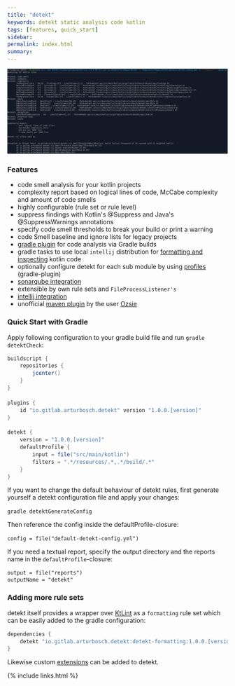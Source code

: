 ```yaml
---
title: "detekt"
keywords: detekt static analysis code kotlin
tags: [features, quick_start]
sidebar: 
permalink: index.html
summary:
---
```


![detekt in action](images/detekt_in_action.png "detekt in action")

### Features

- code smell analysis for your kotlin projects
- complexity report based on logical lines of code, McCabe complexity and amount of code smells
- highly configurable (rule set or rule level)
- suppress findings with Kotlin's @Suppress and Java's @SuppressWarnings annotations
- specify code smell thresholds to break your build or print a warning
- code Smell baseline and ignore lists for legacy projects
- [gradle plugin](#gradleplugin) for code analysis via Gradle builds
- gradle tasks to use local `intellij` distribution for [formatting and inspecting](#idea) kotlin code
- optionally configure detekt for each sub module by using [profiles](#closure) (gradle-plugin)
- [sonarqube integration](https://github.com/arturbosch/sonar-kotlin)
- extensible by own rule sets and `FileProcessListener's`
- [intellij integration](https://github.com/arturbosch/detekt-intellij-plugin)
- unofficial [maven plugin](https://github.com/Ozsie/detekt-maven-plugin) by the user [Ozsie](https://github.com/Ozsie)

### Quick Start with Gradle

Apply following configuration to your gradle build file and run `gradle detektCheck`:

```groovy
buildscript {
    repositories {
        jcenter()
    }
}

plugins {
    id "io.gitlab.arturbosch.detekt" version "1.0.0.[version]"
}

detekt {
    version = "1.0.0.[version]"
    defaultProfile {
        input = file("src/main/kotlin")
        filters = ".*/resources/.*,.*/build/.*"
    }
}
```

If you want to change the default behaviour of detekt rules, first generate yourself a detekt configuration file and apply your changes:

`gradle detektGenerateConfig`

Then reference the config inside the defaultProfile-closure:

`config = file("default-detekt-config.yml")`

If you need a textual report, specify the output directory and the reports name in the `defaultProfile`-closure:

```
output = file("reports")
outputName = "detekt"
``` 

### Adding more rule sets

detekt itself provides a wrapper over [KtLint](https://github.com/shyiko/ktlint) as a `formatting` rule set
which can be easily added to the gradle configuration:

```gradle
dependencies {
    detekt "io.gitlab.arturbosch.detekt:detekt-formatting:1.0.0.[version]"
}
```

Likewise custom [extensions](https://arturbosch.github.io/detekt/extensions.html) can be added to detekt.

{% include links.html %}
